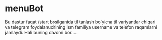 # menuBot
Bu dastur faqat /start bosilganida til tanlash bo'yicha til variyantlar chiqari va telegram foydalanuchining ism familiya username va telefon raqamlarni jamlaydi. Hali buning davomi bor.....
